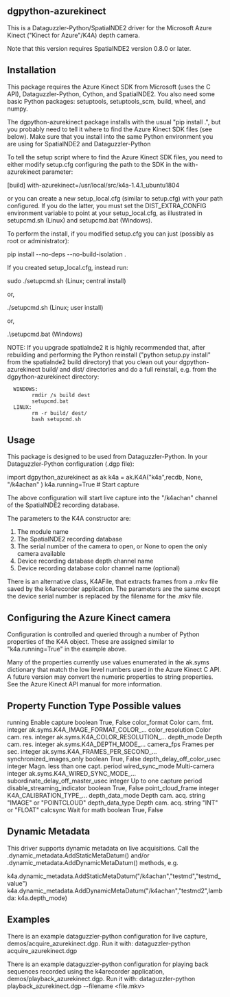 dgpython-azurekinect
--------------------

This is a Dataguzzler-Python/SpatialNDE2 driver for the Microsoft
Azure Kinect ("Kinect for Azure"/K4A) depth camera.

Note that this version requires SpatialNDE2 version 0.8.0 or later.


Installation
------------

This package requires the Azure Kinect SDK from Microsoft (uses the C
API), Dataguzzler-Python, Cython, and SpatialNDE2. You also need
some basic Python packages: setuptools, setuptools_scm,
build, wheel, and numpy.

The dgpython-azurekinect package installs with the usual "pip install .", but you probably need to tell it where to find the
Azure Kinect SDK files (see below). Make sure that you install into
the same Python environment you are using for SpatialNDE2 and
Dataguzzler-Python

To tell the setup script where to find the Azure Kinect SDK files,
you need to either modify setup.cfg configuring the path to the SDK
in the with-azurekinect parameter:

[build]
with-azurekinect=/usr/local/src/k4a-1.4.1_ubuntu1804

or you can create a new
setup_local.cfg (similar to setup.cfg) with your path configured.
If you do the latter, you must set the DIST_EXTRA_CONFIG environment
variable to point at your setup_local.cfg, as illustrated in
setupcmd.sh (Linux) and setupcmd.bat (Windows).

To perform the install, if you modified setup.cfg you can just
(possibly as root or administrator):

pip install --no-deps --no-build-isolation .

If you created setup_local.cfg, instead run:

sudo ./setupcmd.sh   (Linux; central install)

or,

./setupcmd.sh   (Linux; user install)

or,

.\setupcmd.bat  (Windows)  



NOTE: If you upgrade spatialnde2 it is highly recommended that, after
rebuilding and performing the Python reinstall ("python setup.py
install" from the spatialnde2 build directory) that you clean out your
dgpython-azurekinect build/ and dist/ directories and do a full
reinstall, e.g. from the dgpython-azurekinect directory:

      WINDOWS:
            rmdir /s build dest
            setupcmd.bat
      LINUX:
            rm -r build/ dest/
            bash setupcmd.sh

Usage
-----

This package is designed to be used from Dataguzzler-Python. In your
Dataguzzler-Python configuration (.dgp file):


  import dgpython_azurekinect as ak
  k4a = ak.K4A("k4a",recdb, None, "/k4achan" )
  k4a.running=True # Start capture

The above configuration will start live capture into the
"/k4achan" channel of the SpatialNDE2 recording database. 

The parameters to the K4A constructor are:
  1. The module name
  2. The SpatialNDE2 recording database
  3. The serial number of the camera to open, or None to open the
     only camera available
  4. Device recording database depth channel name
  5. Device recording database color channel name (optional)

There is an alternative class, K4AFile, that extracts frames from
a .mkv file saved by the k4arecorder application. The parameters
are the same except the device serial number is replaced by the
filename for the .mkv file.


Configuring the Azure Kinect camera
-----------------------------------

Configuration is controlled and queried through a number of
Python properties of the K4A object. These are assigned
similar to "k4a.running=True" in the example above.

Many of the properties currently use values enumerated
in the ak.syms dictionary that match the low level numbers
used in the Azure Kinect C API. A future version may convert
the numeric properties to string properties. See the Azure
Kinect API manual for more information. 

Property         Function         Type     Possible values
--------------------------------------------------------------
running          Enable capture   boolean  True, False
color_format     Color cam. fmt.  integer  ak.syms.K4A_IMAGE_FORMAT_COLOR_...
color_resolution Color cam. res.  integer  ak.syms.K4A_COLOR_RESOLUTION_...
depth_mode       Depth cam. res.  integer  ak.syms.K4A_DEPTH_MODE_...
camera_fps       Frames per sec.  integer  ak.syms.K4A_FRAMES_PER_SECOND_...
synchronized_images_only          boolean  True, False
depth_delay_off_color_usec        integer  Magn. less than one capt. period
wired_sync_mode  Multi-camera     integer  ak.syms.K4A_WIRED_SYNC_MODE_...
subordinate_delay_off_master_usec integer  Up to one capture period
disable_streaming_indicator       boolean  True, False
point_cloud_frame                 integer  K4A_CALIBRATION_TYPE_...
depth_data_mode  Depth cam. acq.  string   "IMAGE" or "POINTCLOUD"
depth_data_type  Depth cam. acq.  string   "INT" or "FLOAT"
calcsync         Wait for math    boolean  True, False

Dynamic Metadata
----------------
This driver supports dynamic metadata on live acquisitions.
Call the .dynamic_metadata.AddStaticMetaDatum() and/or
.dynamic_metadata.AddDynamicMetaDatum() methods, e.g.

  k4a.dynamic_metadata.AddStaticMetaDatum("/k4achan","testmd","testmd_value")
  k4a.dynamic_metadata.AddDynamicMetaDatum("/k4achan","testmd2",lambda: k4a.depth_mode)


Examples
--------
There is an example dataguzzler-python configuration for live capture,
demos/acquire_azurekinect.dgp. Run it with:
  dataguzzler-python acquire_azurekinect.dgp

There is an example dataguzzler-python configuration for playing back
sequences recorded using the k4arecorder application,
demos/playback_azurekinect.dgp. Run it with:
  dataguzzler-python playback_azurekinect.dgp --filename <file.mkv>






